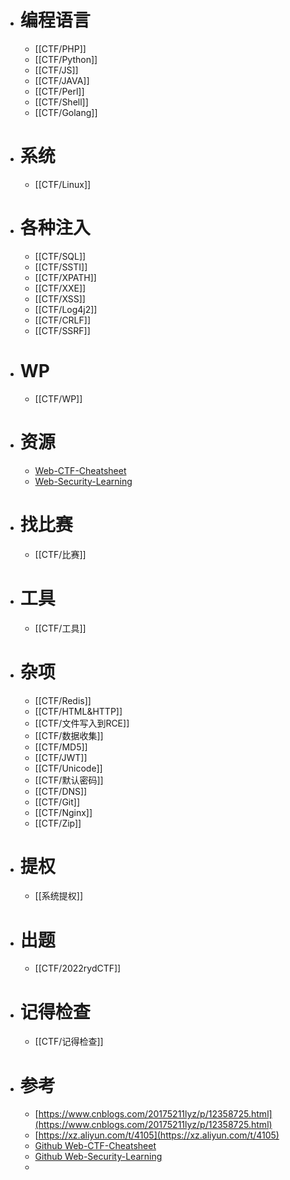 - # 编程语言
	- [[CTF/PHP]]
	- [[CTF/Python]]
	- [[CTF/JS]]
	- [[CTF/JAVA]]
	- [[CTF/Perl]]
	- [[CTF/Shell]]
	- [[CTF/Golang]]
- # 系统
	- [[CTF/Linux]]
- # 各种注入
	- [[CTF/SQL]]
	- [[CTF/SSTI]]
	- [[CTF/XPATH]]
	- [[CTF/XXE]]
	- [[CTF/XSS]]
	- [[CTF/Log4j2]]
	- [[CTF/CRLF]]
	- [[CTF/SSRF]]
- # WP
	- [[CTF/WP]]
- # 资源
	- [Web-CTF-Cheatsheet](https://github.com/w181496/Web-CTF-Cheatsheet)
	- [Web-Security-Learning](https://github.com/CHYbeta/Web-Security-Learning)
- # 找比赛
	- [[CTF/比赛]]
- # 工具
	- [[CTF/工具]]
- # 杂项
	- [[CTF/Redis]]
	- [[CTF/HTML&HTTP]]
	- [[CTF/文件写入到RCE]]
	- [[CTF/数据收集]]
	- [[CTF/MD5]]
	- [[CTF/JWT]]
	- [[CTF/Unicode]]
	- [[CTF/默认密码]]
	- [[CTF/DNS]]
	- [[CTF/Git]]
	- [[CTF/Nginx]]
	- [[CTF/Zip]]
- # 提权
	- [[系统提权]]
- # 出题
	- [[CTF/2022rydCTF]]
- # 记得检查
	- [[CTF/记得检查]]
- # 参考
	- [https://www.cnblogs.com/20175211lyz/p/12358725.html](https://www.cnblogs.com/20175211lyz/p/12358725.html)
	- [https://xz.aliyun.com/t/4105](https://xz.aliyun.com/t/4105)
	- [Github Web-CTF-Cheatsheet](https://github.com/w181496/Web-CTF-Cheatsheet)
	- [Github Web-Security-Learning](https://github.com/CHYbeta/Web-Security-Learning)
	-